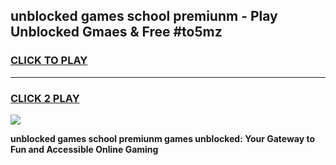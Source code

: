 
## unblocked games school premiunm - Play Unblocked Gmaes & Free #to5mz
<h3>
<a href="https://news.freeplayer.one?title=unblocked_games_school_premiunm&ref=03M">CLICK TO PLAY</a></h3>
<hr>

<h3>
<a href="https://news.freeplayer.one?title=unblocked_games_school_premiunm&ref=03M">CLICK 2 PLAY</a>
  
</h3>

<a href="https://news.freeplayer.one?title=unblocked_games_school_premiunm&ref=03M"><img src="https://clearcache.store/games.png"></a>


**unblocked games school premiunm games unblocked: Your Gateway to Fun and Accessible Online Gaming**
